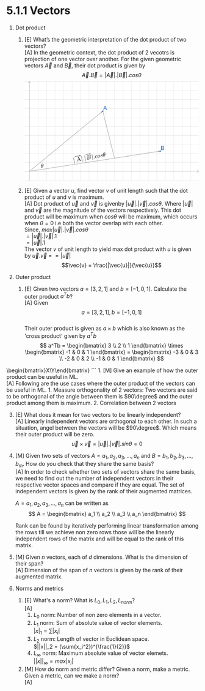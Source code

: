# 5.1.1 Vectors

1. Dot product
    1. [E] What’s the geometric interpretation of the dot product of two vectors?\
       [A] In the geometric context, the dot product of 2 vecotrs is projection of one vector over another.
        For the given geometric vectors $\overrightarrow A$ and $\overrightarrow B$, their dot product is given by\
           $$\overrightarrow A.\overrightarrow B = |\overrightarrow A|.|\overrightarrow B|.cos\theta$$ 
       ![](vectors1.png)
       
    2. [E] Given a vector $u$, find vector $v$ of unit length such that the dot product of $u$ and $v$ is maximum.\
       [A] Dot product of $\vec{u}$ and $\vec{v}$ is givenby $|\vec{u}|.|\vec{v}|.cos\theta$. Where $|\vec{u}|$ and $\vec{v}$ are the magnitude of the vectors respectively. This dot product will be maximum when $cos\theta$ will be maximum, which occurs when $\theta = 0$ i.e both the vector overlap with each other.\
       Since, $max |\vec{u}|.|\vec{v}|.cos\theta$\
       $= |\vec{u}|.|\vec{v}|.1$\
       $= |\vec{u}|.1$\
       The vector $v$ of unit length to yield max dot product with $u$ is given by 
       $\vec{u}.\vec{v}$ = $= |\vec{u}|$\
       $$\vec{v} = \frac{|\vec{u}|}{\vec{u}}$$
       
2. Outer product
    1. [E] Given two vectors $a = [3, 2, 1]$ and  $b = [-1, 0, 1]$. Calculate the outer product $a^Tb$?\
       [A] Given \
       $$a = [3, 2, 1],    b = [-1, 0, 1]$$\
       Their outer product is given as $a \times b$ which is also known as the 'cross product' given by $a^Tb$\
       $$
       a^Tb = 
       \begin{bmatrix}
       3 \\
       2 \\
       1
       \end{bmatrix} \times
       \begin{bmatrix}
       -1 & 0 & 1
       \end{bmatrix} = 
       \begin{bmatrix}
       -3 & 0 & 3 \\
       -2 & 0 & 2 \\
       -1 & 0 & 1
       \end{bmatrix}
       $$
       
    ```math
\begin{bmatrix}X\\Y\end{bmatrix}
    ```
    1. [M] Give an example of how the outer product can be useful in ML.\
       [A] Following are the use cases where the outer product of the vectors can be useful in ML.
       1. Measure orthogonality of 2 vectors: Two vectors are said to be orthogonal of the angle between them is $90\degree$ and the outer product among them is maximum.
       2. Correlation between 2 vectors
      
          
3. [E] What does it mean for two vectors to be linearly independent?\
   [A] Linearly independent vectors are orthogonal to each other. In such a situation, angel between the vectors will be $90\degree$. Which means their outer product will be zero.\
   $$\vec{u}\times\vec{v} = |\vec{u}|.|\vec{v}|.sin\theta = 0$$

   
5. [M] Given two sets of vectors $A = {a_1, a_2, a_3, ..., a_n}$ and $B = {b_1, b_2, b_3, ... , b_m}$. How do you check that they share the same basis?\
   [A] In order to check whether two sets of vectors share the same basis, we need to find out the number of independent vectors in their respective vector spaces and compare if they are equal. The set of independent vectors is given by the rank of their augmented matrices.

   $A = {a_1, a_2, a_3, ..., a_n}$ can be written as 
   $$
   A =
\begin{bmatrix}
   a_1 \\
   a_2 \\
   a_3 \\
   a_n
\end{bmatrix}
    $$
   <!-- $$A = \left[a \atop a \atop a \atop a\right]$$ -->
   Rank can be found by iteratively performing linear transformation among the rows till we achieve non zero rows those will be the linearly independent rows of the matrix and will be equal to the rank of this matrix.
   
7. [M] Given $n$ vectors, each of $d$ dimensions. What is the dimension of their span?\
   [A] Dimension of the span of $n$ vectors is given by the rank of their augmented matrix.

   
9. Norms and metrics
	1. [E] What's a norm? What is $L_0, L_1, L_2, L_{norm}$?\
   [A]
        1. $L_0$ norm: Number of non zero elements in a vector.
        2. $L_1$ norm: Sum of absolute value of vector elements.\
           $|x|_1 = \sum{|x_i|}$
        4. $L_2$ norm: Length of vector in Euclidean space.\
           $||x||_2 = (\sum{x_i^2})^{\frac{1}{2}}$
        5. $L_{\infty}$ norm: Maximum absolute value of vector elemets.\
           $||x||_{\infty} = max{|x_i|}$
	1. [M] How do norm and metric differ? Given a norm, make a metric. Given a metric, can we make a norm?\
    [A]
